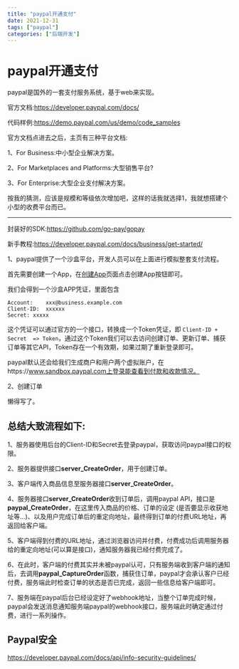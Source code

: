 ```yaml
---
title: "paypal开通支付"
date: 2021-12-31
tags: ["paypal"]
categories: ["后端开发"]
---
```


# paypal开通支付

paypal是国外的一套支付服务系统，基于web来实现。

官方文档:https://developer.paypal.com/docs/

代码样例:https://demo.paypal.com/us/demo/code_samples

官方文档点进去之后，主页有三种平台文档:

1、For Business:中小型企业解决方案。

2、For Marketplaces and Platforms:大型销售平台?

3、For Enterprise:大型企业支付解决方案。

按我的猜测，应该是规模和等级依次增加吧，这样的话我就选择1，我就想搭建个小型的收费平台而已。

------

封装好的SDK:https://github.com/go-pay/gopay

新手教程:https://developer.paypal.com/docs/business/get-started/

1、paypal提供了一个沙盒平台，开发人员可以在上面进行模拟整套支付流程。

首先需要创建一个App，在[创建App](https://developer.paypal.com/developer/applications/create)页面点击创建App按钮即可。

我们会得到一个沙盒APP凭证，里面包含

```
Account:	xxx@business.example.com
Client-ID:	xxxxxx
Secret:	xxxxx
```

这个凭证可以通过官方的一个接口，转换成一个Token凭证，即 `Client-ID + Secret  => Token`，通过这个Token我们可以去访问创建订单、更新订单、捕获订单等其它API，Token存在一个有效期，如果过期了重新登录即可。

paypal默认还会给我们生成商户和用户两个虚拟账户，在https://www.sandbox.paypal.com上登录能查看到付款和收款情况。

2、创建订单

懒得写了。



## 总结大致流程如下:

1、服务器使用后台的Client-ID和Secret去登录paypal，获取访问paypal接口的权限。

2、服务器提供接口**server_CreateOrder**，用于创建订单。

3、客户端传入商品信息至服务器接口**server_CreateOrder**。

4、服务器接口**server_CreateOrder**收到订单后，调用paypal API，接口是**paypal_CreateOrder**，在这里传入商品的价格、订单的设定 (是否要显示收获地址等...)、以及用户完成订单后的重定向地址，最终得到订单的付费URL地址，再返回给客户端。

5、客户端得到付费的URL地址，通过浏览器访问并付费，付费成功后调用服务器给的重定向地址(可以算是接口)，通知服务器我已经付费完成了。

6、在此时，客户端的付费其实并未被paypal认可，只有服务端收到客户端的通知后，去调用**paypal_CaptureOrder**函数，捕获住订单，paypal才会承认客户已经付费，服务端此时检查订单的状态是否已完成，返回一些信息给客户端即可。

7、服务端在paypal后台已经设定好了webhook地址，当整个订单完成时候，paypal会发送消息通知服务端paypal的webhook接口，服务端此时确定通过付费，进行一系列操作。



## Paypal安全

https://developer.paypal.com/docs/api/info-security-guidelines/

